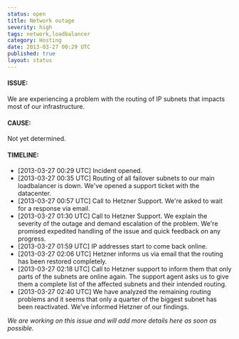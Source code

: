 ```yaml
---
status: open
title: Network outage
severity: high
tags: network,loadbalancer
category: Hosting
date: 2013-03-27 00:29 UTC
published: true
layout: status
---
```


#### ISSUE:

We are experiencing a problem with the routing of IP subnets that impacts most of our infrastructure. 


#### CAUSE:

Not yet determined.


#### TIMELINE:

* [2013-03-27 00:29 UTC] Incident opened. 
* [2013-03-27 00:35 UTC] Routing of all failover subnets to our main loadbalancer is down. We've opened a support ticket with the datacenter.
* [2013-03-27 00:57 UTC] Call to Hetzner Support. We're asked to wait for a response via email.
* [2013-03-27 01:30 UTC] Call to Hetzner Support. We explain the severity of the outage and demand escalation of the problem. We're promised expedited handling of the issue and quick feedback on any progress.
* [2013-03-27 01:59 UTC] IP addresses start to come back online.
* [2013-03-27 02:06 UTC] Hetzner informs us via email that the routing has been restored completely.
* [2013-03-27 02:18 UTC] Call to Hetzner support to inform them that only parts of the subnets are online again. The support agent asks us to give them a complete list of the affected subnets and their intended routing. 
* [2013-03-27 02:40 UTC] We have analyzed the remaining routing problems and it seems that only a quarter of the biggest subnet has been reactivated. We've informed Hetzner of our findings.

*We are working on this issue and will add more details here as soon as possible.*
